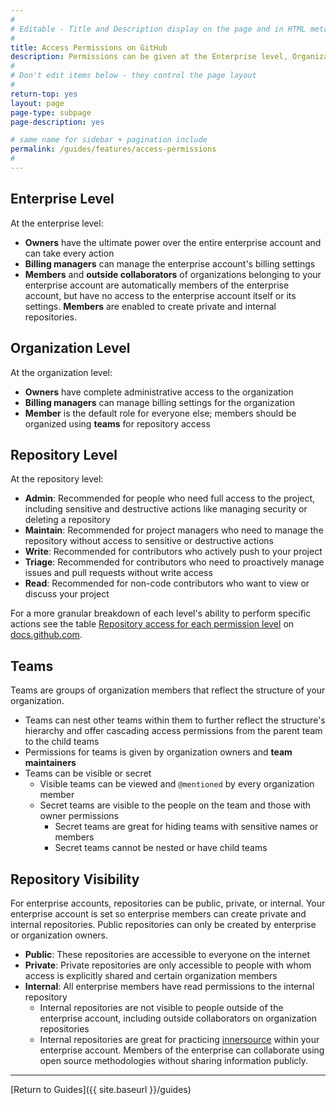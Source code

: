 ```yaml
---
#
# Editable - Title and Description display on the page and in HTML meta tags
#
title: Access Permissions on GitHub
description: Permissions can be given at the Enterprise level, Organization level, and Repository level. Some access permissions are best managed through teams.
#
# Don't edit items below - they control the page layout
#
return-top: yes
layout: page
page-type: subpage
page-description: yes

# same name for sidebar + pagination include
permalink: /guides/features/access-permissions
#
---
```

## Enterprise Level

At the enterprise level:

- __Owners__ have the ultimate power over the entire enterprise account and can take every action
- __Billing managers__ can manage the enterprise account's billing settings
- __Members__ and __outside collaborators__ of organizations belonging to your enterprise account are automatically members of the enterprise account, but have no access to the enterprise account itself or its settings. __Members__ are enabled to create private and internal repositories.

## Organization Level

At the organization level:

- __Owners__ have complete administrative access to the organization
- __Billing managers__ can manage billing settings for the organization
- __Member__ is the default role for everyone else; members should be organized using __teams__ for repository access

## Repository Level

At the repository level:

- __Admin__: Recommended for people who need full access to the project, including sensitive and destructive actions like managing security or deleting a repository
- __Maintain__: Recommended for project managers who need to manage the repository without access to sensitive or destructive actions
- __Write__: Recommended for contributors who actively push to your project
- __Triage__: Recommended for contributors who need to proactively manage issues and pull requests without write access
- __Read__: Recommended for non-code contributors who want to view or discuss your project

For a more granular breakdown of each level's ability to perform specific actions see the table [Repository access for each permission level](https://docs.github.com/en/github/setting-up-and-managing-organizations-and-teams/repository-permission-levels-for-an-organization#repository-access-for-each-permission-level) on [docs.github.com](https://docs.github.com/).

## Teams

Teams are groups of organization members that reflect the structure of your organization.

- Teams can nest other teams within them to further reflect the structure's hierarchy and offer cascading access permissions from the parent team to the child teams
- Permissions for teams is given by organization owners and __team maintainers__
- Teams can be visible or secret
  - Visible teams can be viewed and `@mentioned` by every organization member
  - Secret teams are visible to the people on the team and those with owner permissions
    - Secret teams are great for hiding teams with sensitive names or members
    - Secret teams cannot be nested or have child teams

## Repository Visibility

For enterprise accounts, repositories can be public, private, or internal. Your enterprise account is set so enterprise members can create private and internal repositories. Public repositories can only be created by enterprise or organization owners.

- __Public__: These repositories are accessible to everyone on the internet
- __Private__: Private repositories are only accessible to people with whom access is explicitly shared and certain organization members
- __Internal__: All enterprise members have read permissions to the internal repository
  - Internal repositories are not visible to people outside of the enterprise account, including outside collaborators on organization repositories
  - Internal repositories are great for practicing [innersource](https://resources.github.com/whitepapers/introduction-to-innersource/) within your enterprise account. Members of the enterprise can collaborate using open source methodologies without sharing information publicly.

---

[Return to Guides]({{ site.baseurl }}/guides)

